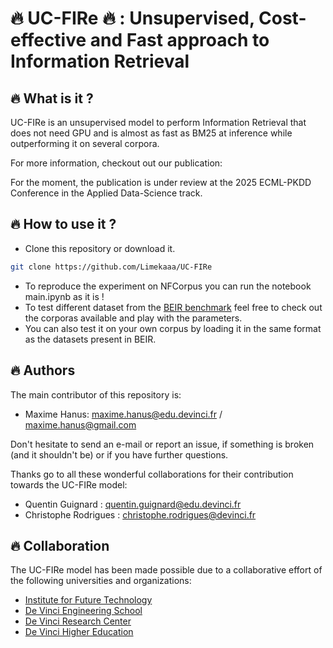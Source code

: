 #  :fire: UC-FIRe :fire: : Unsupervised, Cost-effective and Fast approach to Information Retrieval

## :fire: What is it ? 

UC-FIRe is an unsupervised model to perform Information Retrieval that does not need GPU and is almost as fast as BM25 at inference while outperforming it on several corpora.

For more information, checkout out our publication:

For the moment, the publication is under review at the 2025 ECML-PKDD Conference in the Applied Data-Science track. 

## :fire: How to use it ? 

- Clone this repository or download it.
```bash
git clone https://github.com/Limekaaa/UC-FIRe
```

- To reproduce the experiment on NFCorpus you can run the notebook main.ipynb as it is !
- To test different dataset from the [BEIR benchmark](https://github.com/beir-cellar) feel free to check out the corporas available and play with the parameters.
- You can also test it on your own corpus by loading it in the same format as the datasets present in BEIR.

## :fire: Authors

The main contributor of this repository is:

- Maxime Hanus: maxime.hanus@edu.devinci.fr / maxime.hanus@gmail.com

Don't hesitate to send an e-mail or report an issue, if something is broken (and it shouldn't be) or if you have further questions.

Thanks go to all these wonderful collaborations for their contribution towards the UC-FIRe model:

- Quentin Guignard : quentin.guignard@edu.devinci.fr
- Christophe Rodrigues : christophe.rodrigues@devinci.fr

## :fire: Collaboration 

The UC-FIRe model has been made possible due to a collaborative effort of the following universities and organizations:

- [Institute for Future Technology](https://ift.devinci.fr/)
- [De Vinci Engineering School](https://www.esilv.fr/)
- [De Vinci Research Center](https://www.devinci.fr/research-center/)
- [De Vinci Higher Education](https://www.devinci.fr/)




